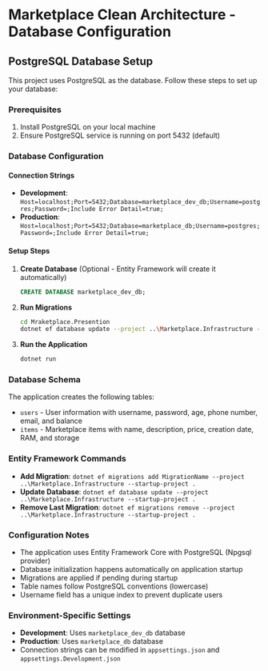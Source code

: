 # Marketplace Clean Architecture - Database Configuration

## PostgreSQL Database Setup

This project uses PostgreSQL as the database. Follow these steps to set up your database:

### Prerequisites
1. Install PostgreSQL on your local machine
2. Ensure PostgreSQL service is running on port 5432 (default)

### Database Configuration

#### Connection Strings
- **Development**: `Host=localhost;Port=5432;Database=marketplace_dev_db;Username=postgres;Password=;Include Error Detail=true;`
- **Production**: `Host=localhost;Port=5432;Database=marketplace_db;Username=postgres;Password=;Include Error Detail=true;`

#### Setup Steps

1. **Create Database** (Optional - Entity Framework will create it automatically)
   ```sql
   CREATE DATABASE marketplace_dev_db;
   ```

2. **Run Migrations**
   ```bash
   cd Mraketplace.Presention
   dotnet ef database update --project ..\Marketplace.Infrastructure --startup-project .
   ```

3. **Run the Application**
   ```bash
   dotnet run
   ```

### Database Schema

The application creates the following tables:
- `users` - User information with username, password, age, phone number, email, and balance
- `items` - Marketplace items with name, description, price, creation date, RAM, and storage

### Entity Framework Commands

- **Add Migration**: `dotnet ef migrations add MigrationName --project ..\Marketplace.Infrastructure --startup-project .`
- **Update Database**: `dotnet ef database update --project ..\Marketplace.Infrastructure --startup-project .`
- **Remove Last Migration**: `dotnet ef migrations remove --project ..\Marketplace.Infrastructure --startup-project .`

### Configuration Notes

- The application uses Entity Framework Core with PostgreSQL (Npgsql provider)
- Database initialization happens automatically on application startup
- Migrations are applied if pending during startup
- Table names follow PostgreSQL conventions (lowercase)
- Username field has a unique index to prevent duplicate users

### Environment-Specific Settings

- **Development**: Uses `marketplace_dev_db` database
- **Production**: Uses `marketplace_db` database
- Connection strings can be modified in `appsettings.json` and `appsettings.Development.json`